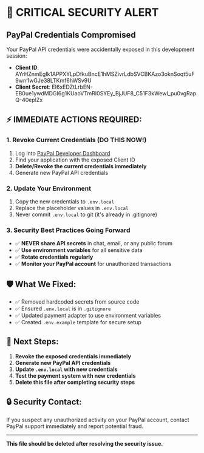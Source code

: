 # 🚨 CRITICAL SECURITY ALERT

## PayPal Credentials Compromised

Your PayPal API credentials were accidentally exposed in this development session:

- **Client ID**: AYrHZnmEgIk1APPXYLpDfkuBncE1hMSZivrLdbSVCBKAzo3oknSoqt5uF9wrr1wGJe38LTKmf6hWSv9U
- **Client Secret**: EI6xEDZtLrbEN-EB0ue1ywdMDGI6g1KUaoVTmRI0SYEy_BjJUF8_C51F3kWewI_pu0vgRapQ-40eplZx

## ⚡ IMMEDIATE ACTIONS REQUIRED:

### 1. Revoke Current Credentials (DO THIS NOW!)
1. Log into [PayPal Developer Dashboard](https://developer.paypal.com/developer/applications)
2. Find your application with the exposed Client ID
3. **Delete/Revoke the current credentials immediately**
4. Generate new PayPal API credentials

### 2. Update Your Environment
1. Copy the new credentials to `.env.local`
2. Replace the placeholder values in `.env.local`
3. Never commit `.env.local` to git (it's already in .gitignore)

### 3. Security Best Practices Going Forward
- ✅ **NEVER share API secrets** in chat, email, or any public forum
- ✅ **Use environment variables** for all sensitive data
- ✅ **Rotate credentials regularly**
- ✅ **Monitor your PayPal account** for unauthorized transactions

## 🛡️ What We Fixed:

- ✅ Removed hardcoded secrets from source code
- ✅ Ensured `.env.local` is in `.gitignore`
- ✅ Updated payment adapter to use environment variables
- ✅ Created `.env.example` template for secure setup

## 📧 Next Steps:

1. **Revoke the exposed credentials immediately**
2. **Generate new PayPal API credentials**
3. **Update `.env.local` with new credentials**
4. **Test the payment system with new credentials**
5. **Delete this file after completing security steps**

## 🔒 Security Contact:

If you suspect any unauthorized activity on your PayPal account, contact PayPal support immediately and report potential fraud.

---
**This file should be deleted after resolving the security issue.**
